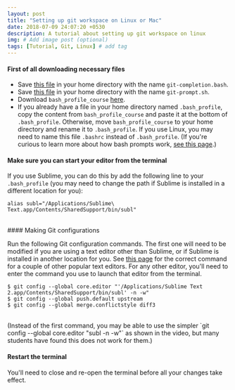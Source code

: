 ```yaml
---
layout: post
title: "Setting up git workspace on Linux or Mac"
date: 2018-07-09 24:07:20 +0530
description: A tutorial about setting up git workspace on linux
img: # Add image post (optional)
tags: [Tutorial, Git, Linux] # add tag
---
```


#### First of all downloading necessary files

* Save [this file](https://raw.githubusercontent.com/git/git/master/contrib/completion/git-completion.bash) in your home directory with the name `git-completion.bash`.
* Save [this file](https://raw.githubusercontent.com/git/git/master/contrib/completion/git-prompt.sh) in your home directory with the name `git-prompt.sh`.
* Download `bash_profile_course` [here](https://www.udacity.com/api/nodes/3341718587/supplemental_media/bash-profile-course/download?_ga=1.37232743.672083044.1467344711).
* If you already have a file in your home directory named `.bash_profile`, copy the content from `bash_profile_course` and paste it at the bottom of `.bash_profile`. Otherwise, move `bash_profile_course` to your home directory and rename it to `.bash_profile`. If you use Linux, you may need to name this file `.bashrc` instead of `.bash_profile`. (If you're curious to learn more about how bash prompts work, [see this page](http://www.cyberciti.biz/tips/howto-linux-unix-bash-shell-setup-prompt.html).)

#### Make sure you can start your editor from the terminal

If you use Sublime, you can do this by add the following line to your `.bash_profile` (you may need to change the path if Sublime is installed in a different location for you):

```
alias subl="/Applications/Sublime\ Text.app/Contents/SharedSupport/bin/subl"
```
<br>
#### Making Git configurations

Run the following Git configuration commands. The first one will need to be modified if you are using a text editor other than Sublime, or if Sublime is installed in another location for you. See [this page](https://help.github.com/articles/associating-text-editors-with-git/) for the correct command for a couple of other popular text editors. For any other editor, you'll need to enter the command you use to launch that editor from the terminal.

```shell
$ git config --global core.editor "'/Applications/Sublime Text 2.app/Contents/SharedSupport/bin/subl' -n -w"
$ git config --global push.default upstream
$ git config --global merge.conflictstyle diff3
```
<br>
(Instead of the first command, you may be able to use the simpler `git config --global core.editor "subl -n -w"` as shown in the video, but many students have found this does not work for them.)

#### Restart the terminal
You'll need to close and re-open the terminal before all your changes take effect.